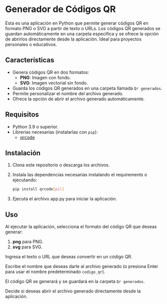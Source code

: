 # Generador de Códigos QR

Esta es una aplicación en Python que permite generar códigos QR en formato PNG o SVG a partir de texto o URLs. Los códigos QR generados se guardan automáticamente en una carpeta específica y se ofrece la opción de abrirlos directamente desde la aplicación. Ideal para proyectos personales o educativos.

## Características

- Genera códigos QR en dos formatos:
  - **PNG**: Imagen con fondo.
  - **SVG**: Imagen vectorial sin fondo.
- Guarda los códigos QR generados en una carpeta llamada `Qr generados`.
- Permite personalizar el nombre del archivo generado.
- Ofrece la opción de abrir el archivo generado automáticamente.

## Requisitos

- Python 3.9 o superior.
- Librerías necesarias (instalarlas con `pip`):
  - [qrcode](https://pypi.org/project/qrcode/)

## Instalación

1. Clona este repositorio o descarga los archivos.
2. Instala las dependencias necesarias instalando el requirements o ejecutando:

   ```bash
   pip install qrcode[pil]

3. Ejecuta el archivo app.py para iniciar la aplicación.

## Uso

Al ejecutar la aplicación, selecciona el formato del código QR que deseas generar:

1.  **png** para PNG.
2.  **svg** para SVG.

Ingresa el texto o URL que deseas convertir en un código QR.

Escribe el nombre que deseas darle al archivo generado (o presiona Enter para usar el nombre predeterminado `codigo_qr`).

El código QR se generará y se guardará en la carpeta `Qr generados`.

Decide si deseas abrir el archivo generado directamente desde la aplicación.

